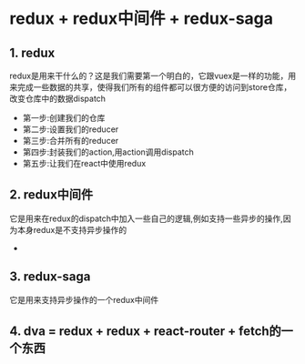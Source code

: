 # redux + redux中间件 + redux-saga

## 1. redux

redux是用来干什么的？这是我们需要第一个明白的，它跟vuex是一样的功能，用来完成一些数据的共享，使得我们所有的组件都可以很方便的访问到store仓库，改变仓库中的数据dispatch

- 第一步:创建我们的仓库
- 第二步:设置我们的reducer
- 第三步:合并所有的reducer
- 第四步:封装我们的action,用action调用dispatch
- 第五步:让我们在react中使用redux




## 2. redux中间件

它是用来在redux的dispatch中加入一些自己的逻辑,例如支持一些异步的操作,因为本身redux是不支持异步操作的

- 


## 3. redux-saga

它是用来支持异步操作的一个redux中间件

## 4. dva = redux + redux + react-router + fetch的一个东西


